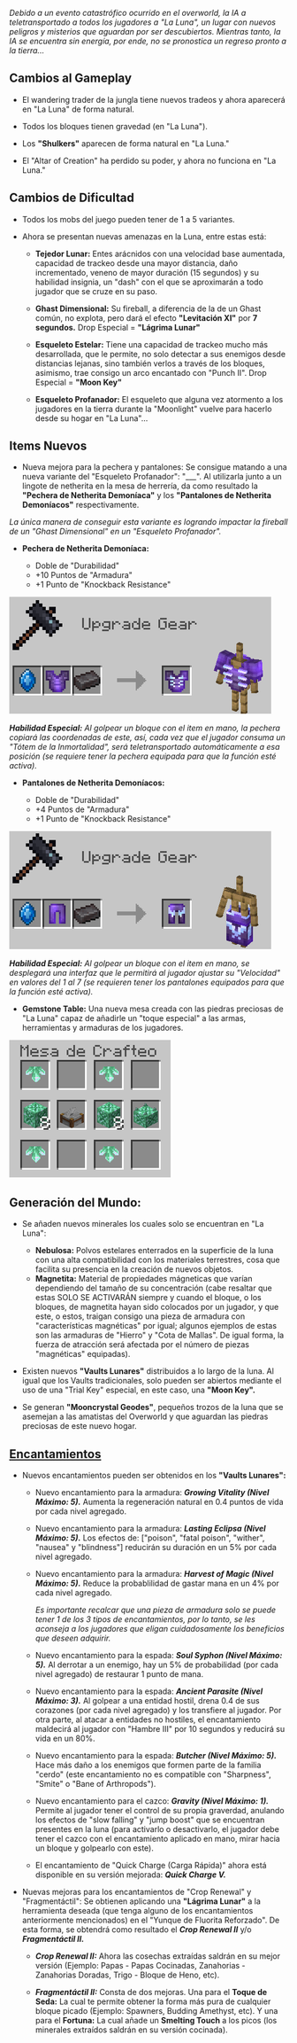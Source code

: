 *Debido a un evento catastrófico ocurrido en el overworld, la IA a teletransportado a todos los jugadores a "La Luna", un lugar con nuevos peligros y misterios que aguardan por ser descubiertos. Mientras tanto, la IA se encuentra sin energía, por ende, no se pronostica un regreso pronto a la tierra...*

## Cambios al Gameplay

- El wandering trader de la jungla tiene nuevos tradeos y ahora aparecerá en "La Luna" de forma natural.

- Todos los bloques tienen gravedad (en "La Luna").

- Los **"Shulkers"** aparecen de forma natural en "La Luna."

- El "Altar of Creation" ha perdido su poder, y ahora no funciona en "La Luna."

## Cambios de Dificultad

- Todos los mobs del juego pueden tener de 1 a 5 variantes.

- Ahora se presentan nuevas amenazas en la Luna, entre estas está:

  - **Tejedor Lunar:** Entes arácnidos con una velocidad base aumentada, capacidad de trackeo desde una mayor distancia, daño incrementado, veneno de mayor duración (15 segundos) y su habilidad insignia, un "dash" con el que se aproximarán a todo jugador que se cruze en su paso.

  - **Ghast Dimensional:** Su fireball, a diferencia de la de un Ghast común, no explota, pero dará el efecto **"Levitación XI"** por **7 segundos.** 
Drop Especial = __"Lágrima Lunar"__
 
  - **Esqueleto Estelar:** Tiene una capacidad de trackeo mucho más desarrollada, que le permite, no solo detectar a sus enemigos desde distancias lejanas, sino también verlos a través de los bloques, asimismo, trae consigo un arco encantado con "Punch II". 
Drop Especial = __"Moon Key"__

  - **Esqueleto Profanador:** El esqueleto que alguna vez atormento a los jugadores en la tierra durante la "Moonlight" vuelve para hacerlo desde su hogar en "La Luna"...

## Items Nuevos

- Nueva mejora para la pechera y pantalones: Se consigue matando a una nueva variante del "Esqueleto Profanador": "___". Al utilizarla junto a un lingote de netherita en la mesa de herrería, da como resultado la **"Pechera de Netherita Demoníaca"** y los **"Pantalones de Netherita Demoníacos"** respectivamente.

*La única manera de conseguir esta variante es logrando impactar la fireball de un "Ghast Dimensional" en un "Esqueleto Profanador".*

- **Pechera de Netherita Demoníaca:**

  - Doble de "Durabilidad"
  - +10 Puntos de "Armadura"
  - +1 Punto de "Knockback Resistance"

![pechera_de_netherita_demoniaca](https://github.com/MiguelVeraXd/Valley-Dimensional-Wiki/blob/main/Main/Wiki/assets/crafteo/pechera_de_netherita_demoniaca.png)

*__Habilidad Especial:__ Al golpear un bloque con el item en mano, la pechera copiará las coordenadas de este, así, cada vez que el jugador consuma un "Tótem de la Inmortalidad", será teletransportado automáticamente a esa posición (se requiere tener la pechera equipada para que la función esté activa).*

- **Pantalones de Netherita Demoníacos:**

  - Doble de "Durabilidad"
  - +4 Puntos de "Armadura"
  - +1 Punto de "Knockback Resistance"

![pantalones_de_netherita_demoniacos](https://github.com/MiguelVeraXd/Valley-Dimensional-Wiki/blob/main/Main/Wiki/assets/crafteo/pantalones_de_netherita_demoniacos.png)

*__Habilidad Especial:__ Al golpear un bloque con el item en mano, se desplegará una interfaz que le permitirá al jugador ajustar su "Velocidad" en valores del 1 al 7  (se requieren tener los pantalones equipados para que la función esté activa).*

- __Gemstone Table:__ Una nueva mesa creada con las piedras preciosas de "La Luna" capaz de añadirle un "toque especial" a las armas, herramientas y armaduras de los jugadores.

![gemstone_table](https://github.com/MiguelVeraXd/Valley-Dimensional-Wiki/blob/main/Main/Wiki/assets/crafteo/gemstone_table.png)

## Generación del Mundo:

* Se añaden nuevos minerales los cuales solo se encuentran en "La Luna":

  - __Nebulosa:__ Polvos estelares enterrados en la superficie de la luna con una alta compatibilidad con los materiales terrestres, cosa que facilita su presencia en la creación de nuevos objetos.
  - __Magnetita:__ Material de propiedades mágneticas que varían dependiendo del tamaño de su concentración (cabe resaltar que estas SOLO SE ACTIVARÁN siempre y cuando el bloque, o los bloques, de magnetita hayan sido colocados por un jugador, y que este, o estos, traigan consigo una pieza de armadura con "características magnéticas" por igual; algunos ejemplos de estas son las armaduras de "Hierro" y "Cota de Mallas". De igual forma, la fuerza de atracción será afectada por el número de piezas "magnéticas" equipadas).

- Existen nuevos **"Vaults Lunares"** distribuidos a lo largo de la luna. Al igual que los Vaults tradicionales, solo pueden ser abiertos mediante el uso de una "Trial Key" especial, en este caso, una **"Moon Key".**

- Se generan **"Mooncrystal Geodes"**, pequeños trozos de la luna que se asemejan a las amatistas del Overworld y que aguardan las piedras preciosas de este nuevo hogar.

## [Encantamientos](https://github.com/MiguelVeraXd/Valley-Dimensional-Wiki/blob/main/Main/Wiki/encantamientos.md)

- Nuevos encantamientos pueden ser obtenidos en los **"Vaults Lunares":**

  - Nuevo encantamiento para la armadura: __*Growing Vitality (Nivel Máximo: 5).*__ Aumenta la regeneración natural en 0.4 puntos de vida por cada nivel agregado.

  - Nuevo encantamiento para la armadura: __*Lasting Eclipsa (Nivel Máximo: 5).*__ Los efectos de: ["poison", "fatal poison", "wither", "nausea" y "blindness"] reducirán su duración en un 5% por cada nivel agregado.
 
  - Nuevo encantamiento para la armadura: __*Harvest of Magic (Nivel Máximo: 5).*__ Reduce la probablilidad de gastar mana en un 4% por cada nivel agregado.
 
    *Es importante recalcar que una pieza de armadura solo se puede tener 1 de los 3 tipos de encantamientos, por lo tanto, se les aconseja a los jugadores que eligan cuidadosamente los beneficios que deseen adquirir.*

  - Nuevo encantamiento para la espada: __*Soul Syphon (Nivel Máximo: 5).*__ Al derrotar a un enemigo, hay un 5% de probabilidad (por cada nivel agregado) de restaurar 1 punto de mana.

  - Nuevo encantamiento para la espada: __*Ancient Parasite (Nivel Máximo: 3).*__ Al golpear a una entidad hostil, drena 0.4 de sus corazones (por cada nivel agregado) y los transfiere al jugador. Por otra parte, al atacar a entidades no hostiles, el encantamiento maldecirá al jugador con "Hambre III" por 10 segundos y reducirá su vida en un 80%.
 
  - Nuevo encantamiento para la espada: __*Butcher (Nivel Máximo: 5).*__ Hace más daño a los enemigos que formen parte de la familia "cerdo" (este encantamiento no es compatible con "Sharpness", "Smite" o "Bane of Arthropods").

  - Nuevo encantamiento para el cazco: __*Gravity (Nivel Máximo: 1).*__ Permite al jugador tener el control de su propia graverdad, anulando los efectos de "slow falling" y "jump boost" que se encuentran presentes en la luna (para activarlo o desactivarlo, el jugador debe tener el cazco con el encantamiento aplicado en mano, mirar hacia un bloque y golpearlo con este).
 
  - El encantamiento de "Quick Charge (Carga Rápida)" ahora está disponible en su versión mejorada: __*Quick Charge V.*__
 
- Nuevas mejoras para los encantamientos de "Crop Renewal" y "Fragmentáctil": Se obtienen aplicando una **"Lágrima Lunar"** a la herramienta deseada (que tenga alguno de los encantamientos anteriormente mencionados) en el "Yunque de Fluorita Reforzado". De esta forma, se obtendrá como resultado el __*Crop Renewal II*__ y/o __*Fragmentáctil II.*__

  - __*Crop Renewal II:*__ Ahora las cosechas extraídas saldrán en su mejor versión (Ejemplo: Papas - Papas Cocinadas, Zanahorias - Zanahorias Doradas, Trigo - Bloque de Heno, etc).
 
  - __*Fragmentáctil II:*__ Consta de dos mejoras. Una para el **Toque de Seda:** La cual te permite obtener la forma más pura de cualquier bloque picado (Ejemplo: Spawners, Budding Amethyst, etc). Y una para el **Fortuna:** La cual añade un **Smelting Touch** a los picos (los minerales extraídos saldrán en su versión cocinada).
